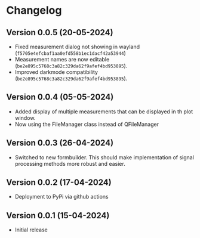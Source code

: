 # Changelog

## Version 0.0.5 (20-05-2024)

- Fixed measurement dialog not showing in wayland (`f5705e4efcbaf1aa0efd558b1ec1dacf42a53944`)
- Measurement names are now editable (`be2e895c5768c3a82c329da62f9afef4bd953895`).
- Improved darkmode compatibility (`be2e895c5768c3a82c329da62f9afef4bd953895`).

## Version 0.0.4 (05-05-2024)

- Added display of multiple measurements that can be displayed in th plot window.
- Now using the FileManager class instead of QFileManager

## Version 0.0.3 (26-04-2024)

- Switched to new formbuilder. This should make implementation of signal processing methods more robust and easier.

## Version 0.0.2 (17-04-2024)

- Deployment to PyPi via github actions

## Version 0.0.1 (15-04-2024)

- Initial release
